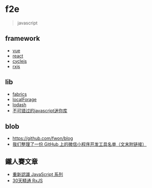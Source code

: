 # f2e


> javascript

## framework

- [vue](/f2e/js/framework/vue.md)
- [react](/f2e/js/framework/react.md#react)
- [cyclejs](/f2e/js/framework/cyclejs.md#cyclejs)
- [rxjs](/f2e/js/framework/rxjs.md#rxjs)

## lib
- [fabrics](https://github.com/kangax/fabric.js)
- [localForage](https://github.com/localForage/localForage)
- [lodash](/f2e/js/lodash.md)
- [不可错过的javascript迷你库
](https://juejin.im/entry/5aa728fbf265da239147c59a?utm_source=gold_browser_extension)
## blob
- https://github.com/fwon/blog
- [我们整理了一份 GitHub 上的微信小程序开发工具名单（文末附链接）](https://mp.weixin.qq.com/s/DxwkB7tZH4lzt3vUU_dunw)


## 鐵人賽文章
- [重新認識 JavaScript 系列](https://ithelp.ithome.com.tw/users/20065504/ironman/1259)
- [30天精通 RxJS](https://ithelp.ithome.com.tw/ironman/articles/1199)